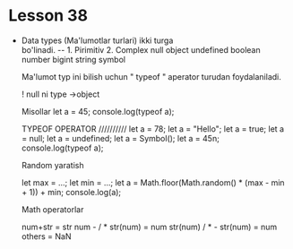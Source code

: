 #                    Lesson 38

 - Data types (Ma'lumotlar turlari) ikki turga  
   bo'linadi.
    -- 1. Pirimitiv    2. Complex
          null            object
          undefined
          boolean
          number
          bigint
          string
          symbol
  
   Ma'lumot typ ini bilish uchun " typeof " aperator turudan foydalaniladi.

   !  null ni type ->object
     
     Misollar
     let a = 45;
     console.log(typeof a);

     TYPEOF OPERATOR //////////
     let a = 78;
     let a = "Hello";
     let a = true;
     let a = null;
     let a = undefined;
     let a = Symbol();
     let a = 45n;
     console.log(typeof a);

     Random yaratish

     let max = ...;
     let min = ...;
     let a = Math.floor(Math.random() * (max - min + 1)) + min;
     console.log(a);
    
    Math operatorlar
    
      num+str = str 
      num - / *  str(num) = num 
      str(num) / * - str(num) = num 
      others = NaN 